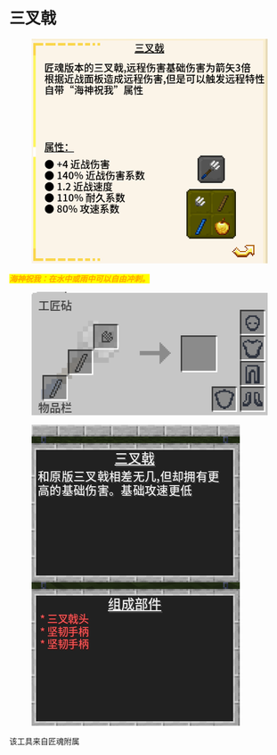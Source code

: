 # 三叉戟

<figure><img src="../../.gitbook/assets/屏幕截图 2025-03-03 184504.png" alt=""><figcaption></figcaption></figure>

_<mark style="color:orange;">**海神祝我：在水中或雨中可以自由冲刺。**</mark>_

<figure><img src="../../.gitbook/assets/屏幕截图 2025-03-03 185056.png" alt=""><figcaption></figcaption></figure>

<figure><img src="../../.gitbook/assets/屏幕截图 2025-03-03 185103.png" alt=""><figcaption></figcaption></figure>

该工具来自匠魂附属
